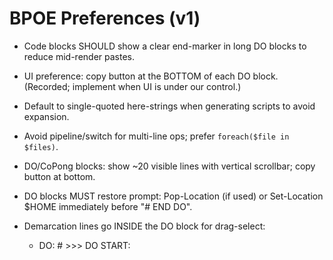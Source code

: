 <!-- status: stub; target: 150+ words -->
# BPOE Preferences (v1)

- Code blocks SHOULD show a clear end-marker in long DO blocks to reduce mid-render pastes.
- UI preference: copy button at the BOTTOM of each DO block. (Recorded; implement when UI is under our control.)
- Default to single-quoted here-strings when generating scripts to avoid expansion.
- Avoid pipeline/switch for multi-line ops; prefer `foreach($file in $files)`.

- DO/CoPong blocks: show ~20 visible lines with vertical scrollbar; copy button at bottom.

- DO blocks MUST restore prompt: Pop-Location (if used) or Set-Location $HOME immediately before "# END DO".

- Demarcation lines go INSIDE the DO block for drag-select:

  - DO:    # >>> DO START: <title>  …  # <<< DO END

  - CoPong: wrap the fenced JSON with <!-- COPONG:BEGIN <title> --> / <!-- COPONG:END -->

- Default to ~20 visible lines with vertical scrollbar for DO/CoPong code.

- Never use ChatGPT Automations/tasks. All scheduling and notifications must originate from repo workflows (CI) and files under `/index`.

- DO blocks are numbered & timestamped in a header comment; `# END DO` footer must appear after a final Set-Location $HOME.

- Default ~20 visible lines with vertical scrollbar for DO/CoPong code; copy button at bottom.

